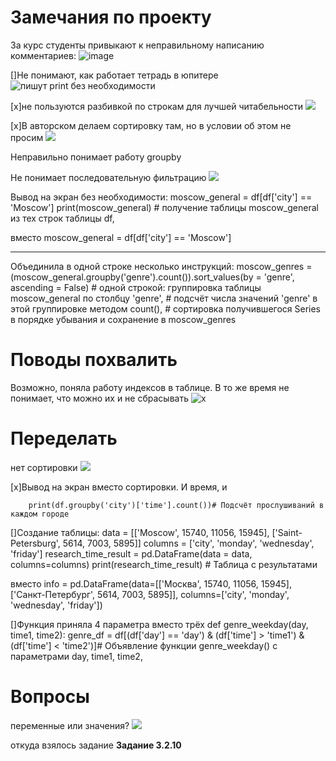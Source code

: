 # Замечания по проекту

За курс студенты привыкают к неправильному написанию комментариев:
![image](2021-01-30-22-16-33.png)

[]Не понимают, как работает тетрадь в юпитере
![пишут print  без необходимости](2021-01-30-22-18-07.png)

[x]не пользуются разбивкой по строкам для лучшей читабельности
![](2021-01-30-22-20-44.png)

[x]В авторском делаем сортировку там, но в условии об этом не просим
![](2021-01-30-23-16-09.png)

Неправильно понимает работу groupby

Не понимает последовательную фильтрацию
![](2021-01-31-01-44-56.png)


Вывод на экран без необходимости:
    moscow_general = df[df['city'] == 'Moscow'] 
    print(moscow_general) # получение таблицы moscow_general из тех строк таблицы df, 

вместо
    moscow_general = df[df['city'] == 'Moscow']

---
Объединила в одной строке несколько инструкций:
    moscow_genres = (moscow_general.groupby('genre').count()).sort_values(by = 'genre', ascending = False) # одной строкой: группировка таблицы moscow_general по столбцу 'genre', 
    # подсчёт числа значений 'genre' в этой группировке методом count(), 
    # сортировка получившегося Series в порядке убывания и сохранение в moscow_genres


# Поводы похвалить
Возможно, поняла работу индексов в таблице. В то же время не понимает, что можно их и не сбрасывать
![x](2021-01-30-22-29-27.png)


# Переделать
нет сортировки
![](2021-01-30-23-12-40.png)

[x]Вывод на экран вместо сортировки. И время, и 
```
    print(df.groupby('city')['time'].count())# Подсчёт прослушиваний в каждом городе
```

[]Создание таблицы:
    data = [['Moscow', 15740, 11056, 15945],
        ['Saint-Petersburg', 5614, 7003, 5895]]
    columns = ['city', 'monday', 'wednesday', 'friday']
    research_time_result = pd.DataFrame(data = data, columns=columns)
    print(research_time_result) # Таблица с результатами

вместо
    info = pd.DataFrame(data=[['Москва', 15740, 11056, 15945], ['Санкт-Петербург', 5614, 7003, 5895]], columns=['city', 'monday', 'wednesday', 'friday'])


[]Функция приняла 4 параметра вместо трёх
def genre_weekday(day, time1, time2):
    genre_df = df[(df['day'] == 'day') & (df['time'] > 'time1') & (df['time'] < 'time2')]# Объявление функции genre_weekday() с параметрами day, time1, time2,



# Вопросы
переменные или значения?
![](2021-01-30-23-15-15.png)

откуда взялось задание **Задание 3.2.10**
